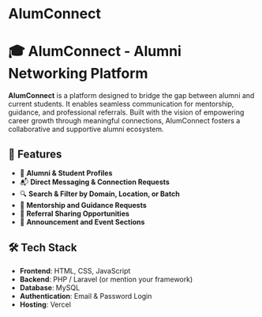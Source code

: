 # AlumConnect

# 🎓 AlumConnect - Alumni Networking Platform

**AlumConnect** is a platform designed to bridge the gap between alumni and current students. It enables seamless communication for mentorship, guidance, and professional referrals. Built with the vision of empowering career growth through meaningful connections, AlumConnect fosters a collaborative and supportive alumni ecosystem.

## 🚀 Features

- 👤 **Alumni & Student Profiles**
- 📬 **Direct Messaging & Connection Requests**
- 🔍 **Search & Filter by Domain, Location, or Batch**
- 🧭 **Mentorship and Guidance Requests**
- 💼 **Referral Sharing Opportunities**
- 📢 **Announcement and Event Sections**

## 🛠️ Tech Stack

- **Frontend**: HTML, CSS, JavaScript
- **Backend**: PHP / Laravel (or mention your framework)
- **Database**: MySQL
- **Authentication**: Email & Password Login
- **Hosting**: Vercel

